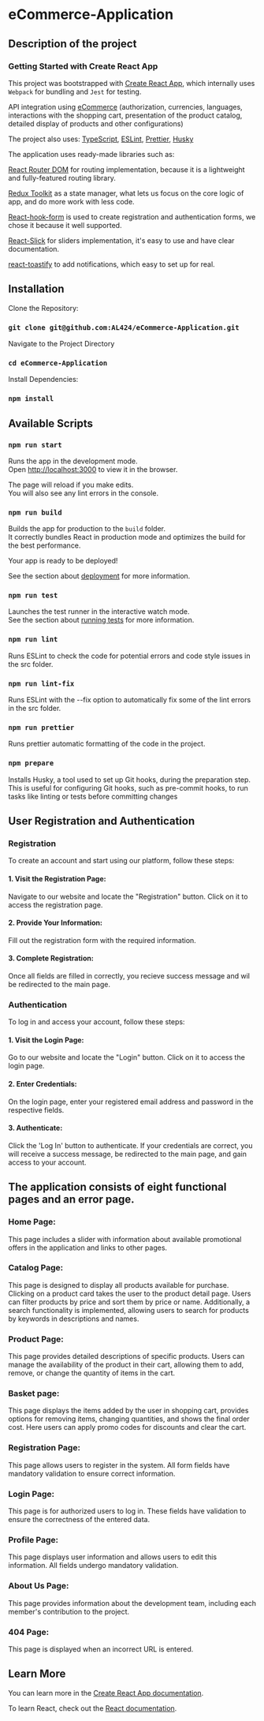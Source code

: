 # eCommerce-Application

## Description of the project

### Getting Started with Create React App

This project was bootstrapped with [Create React App](https://github.com/facebook/create-react-app), which internally uses `Webpack` for bundling and `Jest` for testing.

API integration using [eCommerce](https://docs.commercetools.com/docs/) (authorization, currencies, languages, interactions with the shopping cart, presentation of the product catalog, detailed display of products and other configurations)

The project also uses: [TypeScript](https://www.typescriptlang.org/docs/), [ESLint](https://eslint.org/), [Prettier](https://prettier.io/), [Husky](https://typicode.github.io/husky/getting-started.html)

The application uses ready-made libraries such as:

[React Router DOM](https://github.com/remix-run/react-router#readme) for routing implementation, because it is a lightweight and fully-featured routing library.

[Redux Toolkit](https://redux-toolkit.js.org/) as a state manager, what lets us focus on the core logic of app, and do more work with less code.

[React-hook-form](https://www.react-hook-form.com/) is used to create registration and authentication forms, we chose it because it well supported.

[React-Slick](https://react-slick.neostack.com/) for sliders implementation, it's easy to use and have clear documentation.

[react-toastify](https://github.com/fkhadra/react-toastify#readme) to add notifications, which easy to set up for real.

## Installation
 Clone the Repository:
### ```git clone git@github.com:AL424/eCommerce-Application.git```
 Navigate to the Project Directory
### ```cd eCommerce-Application```
 Install Dependencies:
### ```npm install```
## Available Scripts

### `npm run start`

Runs the app in the development mode.\
Open [http://localhost:3000](http://localhost:3000) to view it in the browser.

The page will reload if you make edits.\
You will also see any lint errors in the console.

### `npm run build`

Builds the app for production to the `build` folder.\
It correctly bundles React in production mode and optimizes the build for the best performance.

Your app is ready to be deployed!

See the section about [deployment](https://facebook.github.io/create-react-app/docs/deployment) for more information.

### `npm run test`

Launches the test runner in the interactive watch mode.\
See the section about [running tests](https://facebook.github.io/create-react-app/docs/running-tests) for more information.

### `npm run lint`

Runs ESLint to check the code for potential errors and code style issues in the src folder.

### `npm run lint-fix`

Runs ESLint with the --fix option to automatically fix some of the lint errors in the src folder.

### `npm run prettier`

Runs prettier automatic formatting of the code in the project.

### `npm prepare`

Installs Husky, a tool used to set up Git hooks, during the preparation step. This is useful for configuring Git hooks, such as pre-commit hooks, to run tasks like linting or tests before committing changes

## User Registration and Authentication
### Registration
To create an account and start using our platform, follow these steps:
#### 1. Visit the Registration Page:
Navigate to our website and locate the "Registration" button. Click on it to access the registration page.
#### 2. Provide Your Information:
Fill out the registration form with the required information.
#### 3. Complete Registration:
Once all fields are filled in correctly, you recieve success message and wil be redirected to the main page.

### Authentication
To log in and access your account, follow these steps:
#### 1. Visit the Login Page:
Go to our website and locate the "Login" button. Click on it to access the login page.
#### 2. Enter Credentials:
On the login page, enter your registered email address and password in the respective fields.
#### 3. Authenticate:
Click the 'Log In' button to authenticate. If your credentials are correct, you will receive a success message, be redirected to the main page, and gain access to your account.

## The application consists of eight functional pages and an error page.

### Home Page:
This page includes a slider with information about available promotional offers in the application and links to other pages.
### Catalog Page:
This page is designed to display all products available for purchase. Clicking on a product card takes the user to the product detail page. Users can filter products by price and sort them by price or name. Additionally, a search functionality is implemented, allowing users to search for products by keywords in descriptions and names.
### Product Page:
This page provides detailed descriptions of specific products. Users can manage the availability of the product in their cart, allowing them to add, remove, or change the quantity of items in the cart.
### Basket page:
This page displays the items added by the user in shopping cart, provides options for removing items, changing quantities, and shows the final order cost. Here users can apply promo codes for discounts and clear the cart.
### Registration Page:
This page allows users to register in the system. All form fields have mandatory validation to ensure correct information.
### Login Page:
This page is for authorized users to log in. These fields have validation to ensure the correctness of the entered data.
### Profile Page:
This page displays user information and allows users to edit this information. All fields undergo mandatory validation.
### About Us Page:
This page provides information about the development team, including each member's contribution to the project.
### 404 Page:
This page is displayed when an incorrect URL is entered.
## Learn More

You can learn more in the [Create React App documentation](https://facebook.github.io/create-react-app/docs/getting-started).

To learn React, check out the [React documentation](https://reactjs.org/).

